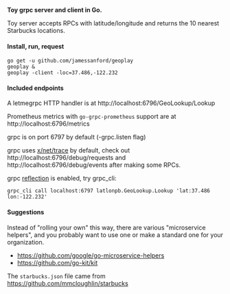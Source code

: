 **Toy grpc server and client in Go.**

Toy server accepts RPCs with latitude/longitude and returns the 10 nearest Starbucks locations.

#### Install, run, request

```
go get -u github.com/jamessanford/geoplay
geoplay &
geoplay -client -loc=37.486,-122.232
```

#### Included endpoints

A letmegrpc HTTP handler is at http://localhost:6796/GeoLookup/Lookup

Prometheus metrics with `go-grpc-prometheus` support are at http://localhost:6796/metrics

grpc is on port 6797 by default (-grpc.listen flag)

grpc uses [x/net/trace](https://godoc.org/golang.org/x/net/trace) by default, check out http://localhost:6796/debug/requests and http://localhost:6796/debug/events after making some RPCs.

grpc [reflection](https://godoc.org/google.golang.org/grpc/reflection) is enabled, try grpc_cli:

```
grpc_cli call localhost:6797 latlonpb.GeoLookup.Lookup 'lat:37.486 lon:-122.232'
```

#### Suggestions

Instead of "rolling your own" this way, there are various "microservice helpers", and you probably want to use one or make a standard one for your organization.

-	https://github.com/google/go-microservice-helpers
-	https://github.com/go-kit/kit

The `starbucks.json` file came from https://github.com/mmcloughlin/starbucks
